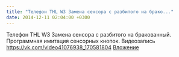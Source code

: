 ```yaml
---
title: "Телефон THL W3 Замена сенсора с разбитого на брако..."
date: 2014-12-11 02:04:00 +0300
---
```


Телефон THL W3 Замена сенсора с разбитого на бракованный. Программная имитация сенсорных кнопок.
Видеозапись
<a class="vk-attach" href="https://vk.com/video41076938_170581804">https://vk.com/video41076938_170581804</a>
<a class="vk-attach" href="https://vk.com/video41076938_170581804">Вложение</a>
